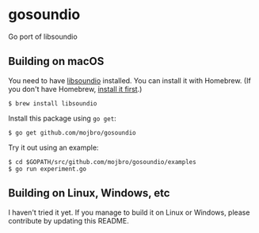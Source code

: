 # gosoundio
Go port of libsoundio

## Building on macOS

You need to have [libsoundio](http://libsound.io/) installed. You can install it with Homebrew. (If you don't have Homebrew, [install it first](https://brew.sh/).)

```
$ brew install libsoundio
```

Install this package using `go get`:

```
$ go get github.com/mojbro/gosoundio
```

Try it out using an example:

```
$ cd $GOPATH/src/github.com/mojbro/gosoundio/examples
$ go run experiment.go
```

## Building on Linux, Windows, etc

I haven't tried it yet. If you manage to build it on Linux or Windows, please contribute by updating this README.
